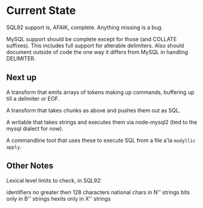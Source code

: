 Current State
=============

SQL92 support is, AFAIK, complete. Anything missing is a bug.

MySQL support should be complete except for those (and COLLATE <collation>
suffixes).  This includes full support for alterable delimiters.  Also
should document outside of code the one way it differs from MySQL in
handling DELIMITER.

Next up
-------

A transform that emits arrays of tokens making up commands, buffering up
till a delimiter or EOF.

A transform that takes chunks as above and pushes them out as SQL.

A writable that takes strings and executes them via node-mysql2 (tied to the
mysql dialect for now).

A commandline tool that uses these to execute SQL from a file a'la `modyllic
apply`.


Other Notes
-----------

Lexical level limits to check, in SQL92:

identifiers no greater then 128 characters
national chars in N'' strings
bits only in B'' strings
hexits only in X'' strings

